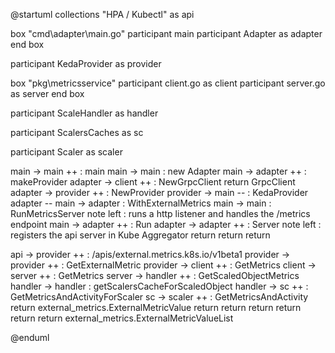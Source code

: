 @startuml
collections "HPA / Kubectl" as api

box "cmd\adapter\main.go"
participant main
participant Adapter as adapter
end box

participant KedaProvider as provider

box "pkg\metricsservice"
participant client.go as client
participant server.go as server
end box

participant ScaleHandler as handler

participant ScalersCaches as sc

participant Scaler as scaler

main -> main ++ : main
main -> main : new Adapter
main -> adapter ++ : makeProvider
adapter -> client ++ : NewGrpcClient
return GrpcClient
adapter -> provider ++ : NewProvider
provider -> main -- : KedaProvider
adapter  --
main -> adapter : WithExternalMetrics
main -> main : RunMetricsServer
note left : runs a http listener and handles the /metrics endpoint
main -> adapter ++ : Run
adapter -> adapter ++ : Server
note left : registers the api server in Kube Aggregator
return
return
return

api -> provider ++ : /apis/external.metrics.k8s.io/v1beta1
provider -> provider ++ : GetExternalMetric
provider -> client ++ : GetMetrics
client -> server ++ : GetMetrics
server -> handler ++ : GetScaledObjectMetrics
handler -> handler : getScalersCacheForScaledObject
handler -> sc ++ : GetMetricsAndActivityForScaler
sc -> scaler ++ : GetMetricsAndActivity
return external_metrics.ExternalMetricValue
return
return
return
return 
return
return external_metrics.ExternalMetricValueList

@enduml